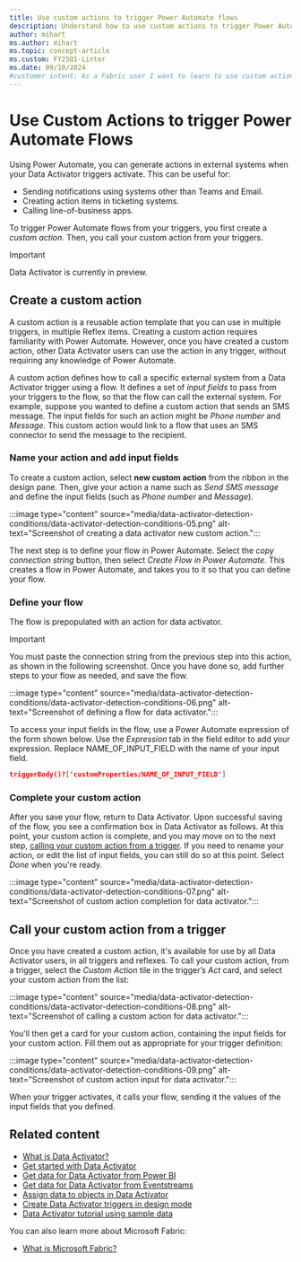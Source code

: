 ```yaml
---
title: Use custom actions to trigger Power Automate flows
description: Understand how to use custom actions to trigger Power Automate flows with Data Activator and achieve seamless integration between systems.
author: mihart
ms.author: mihart
ms.topic: concept-article
ms.custom: FY25Q1-Linter
ms.date: 09/10/2024
#customer intent: As a Fabric user I want to learn to use custom actions to trigger power automate flows.
---
```


# Use Custom Actions to trigger Power Automate Flows

Using Power Automate, you can generate actions in external systems when your Data Activator triggers activate. This can be useful for:

* Sending notifications using systems other than Teams and Email.
* Creating action items in ticketing systems.
* Calling line-of-business apps.

To trigger Power Automate flows from your triggers, you first create a *custom action*. Then, you call your custom action from your triggers.

> [!IMPORTANT]
> Data Activator is currently in preview.

## Create a custom action

A custom action is a reusable action template that you can use in multiple triggers, in multiple Reflex items. Creating a custom action requires familiarity with Power Automate. However, once you have created a custom action, other Data Activator users can use the action in any trigger, without requiring any knowledge of Power Automate.

A custom action defines how to call a specific external system from a Data Activator trigger using a flow. It defines a set of *input fields* to pass from your triggers to the flow, so that the flow can call the external system. For example, suppose you wanted to define a custom action that sends an SMS message. The input fields for such an action might be *Phone number* and *Message*. This custom action would link to a flow that uses an SMS connector to send the message to the recipient.

### Name your action and add input fields

To create a custom action, select **new custom action** from the ribbon in the design pane. Then, give your action a name such as *Send SMS message* and define the input fields (such as *Phone number* and *Message*).

:::image type="content" source="media/data-activator-detection-conditions/data-activator-detection-conditions-05.png" alt-text="Screenshot of creating a data activator new custom action.":::

The next step is to define your flow in Power Automate. Select the *copy connection string* button, then select *Create Flow in Power Automate*. This creates a flow in Power Automate, and takes you to it so that you can define your flow.

### Define your flow

The flow is prepopulated with an action for data activator.

> [!IMPORTANT]
> You must paste the connection string from the previous step into this action, as shown in the following screenshot. Once you have done so, add further steps to your flow as needed, and save the flow.

:::image type="content" source="media/data-activator-detection-conditions/data-activator-detection-conditions-06.png" alt-text="Screenshot of defining a flow for data activator.":::

To access your input fields in the flow, use a Power Automate expression of the form shown below. Use the *Expression* tab in the field editor to add your expression. Replace NAME\_OF\_INPUT\_FIELD with the name of
your input field.

```json
triggerBody()?['customProperties/NAME_OF_INPUT_FIELD']
```

### Complete your custom action

After you save your flow, return to Data Activator. Upon successful saving of the flow, you see a confirmation box in Data Activator as follows. At this point, your custom action is complete, and you may move on to the next step, [calling your custom action from a trigger](#call-your-custom-action-from-a-trigger). If you need to rename your action, or edit the list of input fields, you can still do so at this point. Select *Done* when you're ready.

:::image type="content" source="media/data-activator-detection-conditions/data-activator-detection-conditions-07.png" alt-text="Screenshot of custom action completion for data activator.":::

## Call your custom action from a trigger

Once you have created a custom action, it's available for use by all Data Activator users, in all triggers and reflexes. To call your custom action, from a trigger, select the *Custom Action* tile in the trigger’s *Act* card, and select your custom action from the list:

:::image type="content" source="media/data-activator-detection-conditions/data-activator-detection-conditions-08.png" alt-text="Screenshot of calling a custom action for data activator.":::

You'll then get a card for your custom action, containing the input fields for your custom action. Fill them out as appropriate for your trigger definition:

:::image type="content" source="media/data-activator-detection-conditions/data-activator-detection-conditions-09.png" alt-text="Screenshot of custom action input for data activator.":::

When your trigger activates, it calls your flow, sending it the values of the input fields that you defined.

## Related content

* [What is Data Activator?](data-activator-introduction.md)
* [Get started with Data Activator](data-activator-get-started.md)
* [Get data for Data Activator from Power BI](data-activator-get-data-power-bi.md)
* [Get data for Data Activator from Eventstreams](data-activator-get-data-eventstreams.md)
* [Assign data to objects in Data Activator](data-activator-assign-data-objects.md)
* [Create Data Activator triggers in design mode](data-activator-create-triggers-design-mode.md)
* [Data Activator tutorial using sample data](data-activator-tutorial.md)

You can also learn more about Microsoft Fabric:

* [What is Microsoft Fabric?](../get-started/microsoft-fabric-overview.md)
